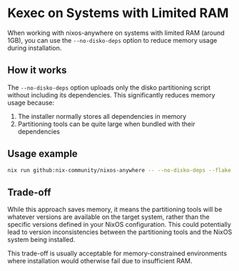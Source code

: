 # Kexec on Systems with Limited RAM

When working with nixos-anywhere on systems with limited RAM (around 1GB), you
can use the `--no-disko-deps` option to reduce memory usage during installation.

## How it works

The `--no-disko-deps` option uploads only the disko partitioning script without
including its dependencies. This significantly reduces memory usage because:

1. The installer normally stores all dependencies in memory
2. Partitioning tools can be quite large when bundled with their dependencies

## Usage example

```bash
nix run github:nix-community/nixos-anywhere -- --no-disko-deps --flake <path to configuration>#<configuration name> --target-host root@<ip address>
```

## Trade-off

While this approach saves memory, it means the partitioning tools will be
whatever versions are available on the target system, rather than the specific
versions defined in your NixOS configuration. This could potentially lead to
version inconsistencies between the partitioning tools and the NixOS system
being installed.

This trade-off is usually acceptable for memory-constrained environments where
installation would otherwise fail due to insufficient RAM.
